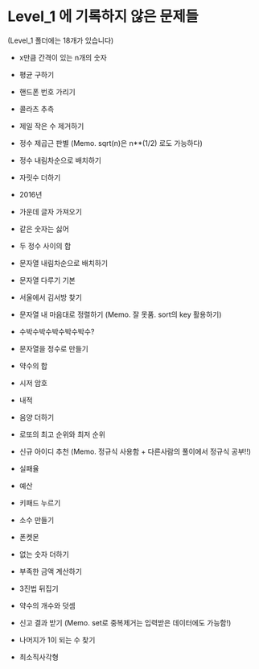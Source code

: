 # Level_1 에 기록하지 않은 문제들
(Level_1 폴더에는 18개가 있습니다)

* x만큼 간격이 있는 n개의 숫자
* 평균 구하기
* 핸드폰 번호 가리기
* 콜라츠 추측
* 제일 작은 수 제거하기
  
* 정수 제곱근 판별 (Memo. sqrt(n)은 n**(1/2) 로도 가능하다)
* 정수 내림차순으로 배치하기
* 자릿수 더하기
* 2016년
* 가운데 글자 가져오기
  
* 같은 숫자는 싫어
* 두 정수 사이의 합
* 문자열 내림차순으로 배치하기
* 문자열 다루기 기본
* 서울에서 김서방 찾기
  
* 문자열 내 마음대로 정렬하기 (Memo. 잘 못품. sort의 key 활용하기)
* 수박수박수박수박수박수?
* 문자열을 정수로 만들기
* 약수의 합
* 시저 암호
  
* 내적
* 음양 더하기
* 로또의 최고 순위와 최저 순위
* 신규 아이디 추천 (Memo. 정규식 사용함 + 다른사람의 풀이에서 정규식 공부!!)
* 실패율
  
* 예산
* 키패드 누르기
* 소수 만들기
* 폰켓몬
* 없는 숫자 더하기

* 부족한 금액 계산하기
* 3진법 뒤집기
* 약수의 개수와 덧셈
* 신고 결과 받기 (Memo. set로 중복제거는 입력받은 데이터에도 가능함!)
* 나머지가 1이 되는 수 찾기

* 최소직사각형